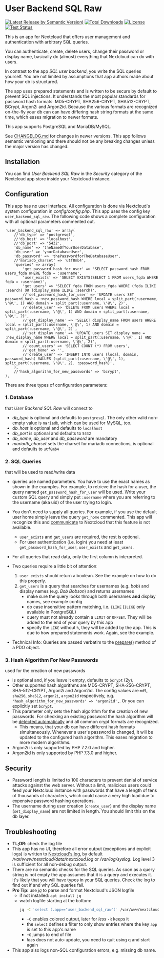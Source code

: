# User Backend SQL Raw
[![Latest Release by Semantic Version)](https://img.shields.io/github/v/release/PanCakeConnaisseur/user_backend_sql_raw?sort=semver)](https://github.com/PanCakeConnaisseur/user_backend_sql_raw/releases)
[![Total Downloads](https://img.shields.io/github/downloads/PanCakeConnaisseur/user_backend_sql_raw/total)](https://github.com/PanCakeConnaisseur/user_backend_sql_raw/releases)
[![License](https://img.shields.io/github/license/PanCakeConnaisseur/user_backend_sql_raw)](https://github.com/PanCakeConnaisseur/user_backend_sql_raw/blob/master/LICENSE)
[![Test Status](https://img.shields.io/github/workflow/status/PanCakeConnaisseur/user_backend_sql_raw/tests/master)](https://github.com/PanCakeConnaisseur/user_backend_sql_raw/actions?query=workflow%3Atests)

This is an app for Nextcloud that offers user management and authentication with arbitrary SQL queries. 

You can authenticate, create, delete users, change their password or display name, basically do (almost) everything that Nextcloud can do with users.

In contrast to the app *SQL user backend*, you write the SQL queries yourself. You are not limited by assumptions that app authors made about how your db is structured.

The app uses prepared statements and is written to be secure by default to prevent SQL injections. It understands the most popular standards for password hash formats: MD5-CRYPT, SHA256-CRYPT, SHA512-CRYPT, BCrypt, Argon2i and Argon2id. Because the various formats are recognized on-the-fly your db can can have differing hash string formats at the same time, which eases migration to newer formats.

This app supports PostgreSQL and MariaDB/MySQL.

See [CHANGELOG.md](CHANGELOG.md) for changes in newer versions. This app follows semantic versioning and there should not be any breaking changes unless the major version has changed. 

## Installation
You can find *User Backend SQL Raw* in the *Security* category of the Nextcloud app store inside your Nextcloud instance.

## Configuration
This app has no user interface. All configuration is done via Nextcloud's system configuration in
 *config/config.php*. This app uses the config key `user_backend_sql_raw`. The following code shows a 
 complete configuration with all optional parameters commented out.

	'user_backend_sql_raw' => array(
		//'db_type' => 'postgresql',
		//'db_host' => 'localhost',
		//'db_port' => '5432',
		'db_name' => 'theNameOfYourUserDatabase',
		'db_user' => 'yourDatabaseUser',
		'db_password' => 'thePasswordforTheDatabaseUser',
		//'mariadb_charset' => 'utf8mb4',
		'queries' => array(
			'get_password_hash_for_user' => 'SELECT password_hash FROM users_fqda WHERE fqda = :username',
			'user_exists' => 'SELECT EXISTS(SELECT 1 FROM users_fqda WHERE fqda = :username)',
			'get_users' => 'SELECT fqda FROM users_fqda WHERE (fqda ILIKE :search) OR (display_name ILIKE :search)',
			//'set_password_hash_for_user' => 'UPDATE users SET password_hash = :new_password_hash WHERE local = split_part(:username, \'@\', 1) AND domain = split_part(:username, \'@\', 2)',
			//'delete_user' => 'DELETE FROM users WHERE local = split_part(:username, \'@\', 1) AND domain = split_part(:username, \'@\', 2)',
			//'get_display_name' => 'SELECT display_name FROM users WHERE local = split_part(:username, \'@\', 1) AND domain = split_part(:username, \'@\', 2)',
			//'set_display_name' => 'UPDATE users SET display_name = :new_display_name WHERE local = split_part(:username, \'@\', 1) AND domain = split_part(:username, \'@\', 2)',
			//'count_users' => 'SELECT COUNT (*) FROM users',
			//'get_home' => '',
			//'create_user' => 'INSERT INTO users (local, domain, password_hash) VALUES (split_part(:username, \'@\', 1), split_part(:username, \'@\', 2), :password_hash)',
		),
		//'hash_algorithm_for_new_passwords' => 'bcrypt',
	),


There are three types of configuration parameters:
### 1. Database
that *User Backend SQL Raw* will connect to
- *db_type* is optional and defaults to `postgresql`. The only other valid non-empty value is `mariadb`, which can be used for MySQL, too.
- *db_host* is optional and defaults to `localhost`
- *db_port* is optional and defaults to `5432`
- *db_name*, *db_user* and *db_password* are mandatory
- *mariadb_charset* sets the charset for mariadb connections, is optional and defaults to `utf8mb4`

### 2. SQL Queries
that will be used to read/write data
- queries use named parameters. You have to use the exact names as shown in the examples. For
 example, to retrieve the hash for a user, the query named `get_password_hash_for_user` will be 
 used. Write your custom SQL query and simply put `:username` where you are referring to 
 the username (aka uid) of the user trying to login.
- You don't need to supply all queries. For example, if you use the default user home simply 
 leave the query `get_home` commented. This app will recognize 
 this and [communicate](https://docs.nextcloud.com/server/13/developer_manual/api/OCP/UserInterface.html#OCP\UserInterface::implementsActions) to Nextcloud that this feature is not available.
    - `user_exists` and `get_users` are required, the rest is optional.
    -  For user authentication (i.e. login) you need at least `get_password_hash_for_user`, 
	`user_exists` and `get_users`.
    
 - For all queries that read data, only the first column is interpreted.
 - Two queries require a little bit of attention:
    1. `user_exists` should return a boolean. See the example on how to do this properly.
    2. `get_users` is a query that searches for usernames (e.g. *bob*) and display names (e.g. *Bob Bobson*) and returns usernames
        - make sure the query looks through both usernames **and** display names, see example config
        - do case insensitive pattern matching, i.e. `ILIKE` (`ILIKE` only available in PostgreSQL)
        - query must not already contain a `LIMIT` or `OFFSET`. They will be added to the end of your query by
          this app
        - specify the `LIKE` without `%`, they will be added by the app. This is due to how prepared
          statements work. Again, see the example.
 - Technical Info: Queries are passed verbatim to the
    [prepare()](http://php.net/manual/en/pdo.prepare.php) method of a PDO object.
	
### 3. Hash Algorithm For New Passwords
used for the creation of new passwords
- is optional and, if you leave it empty, defaults to `bcrypt` ($2y$).
- Other supported hash algorithms are MD5-CRYPT, SHA-256-CRYPT, SHA-512-CRYPT, Argon2i and Argon2id. 
The config values are `md5`, `sha256`, `sha512`, `argon2i`, `argon2id` respectively, e.g. 
  `'hash_algorithm_for_new_passwords' => 'argon2id',`. Or you can explicitly set `bcrypt`.
- This parameter only sets the hash algorithm for the creation of new passwords. For
 checking an existing password the hash algorithm will be [detected automatically](http://php.net/manual/en/function.password-verify.php)
 and all common crypt formats are recognized.
    - This means, that your db can have different hash formats simultaneously. Whenever a 
    user's password is changed, it will be updated to the configured hash algorithm. This eases 
     migration to more modern algorithms.
- Argon2i is only supported by PHP 7.2.0 and higher.
- Argon2id is only supported by PHP 7.3.0 and higher.


## Security
- Password length is limited to 100 characters to prevent denial of service attacks against the 
web server. Without a limit, malicious users could feed your Nextcloud instance with passwords that have a length of tens of thousands of characters, which could cause a very
 high load due to expensive password hashing operations.
- The username during user creation (`create_user`) and the display name (`set_display_name`) are
 not limited in length. You should limit this on the db layer.
 
## Troubleshooting
- **TL;DR**: check the log file
- This app has no UI, therefore all error output (exceptions and explicit logs) is written to [Nextcloud's log](https://docs.nextcloud.com/server/20/admin_manual/configuration_server/logging_configuration.html), 
by default  */var/www/nextcloud/data/nextcloud.log* or */var/log/syslog*. Log level 3 is sufficient for all non-debug output.
- There are no semantic checks for the SQL queries. As soon as a query string
  is not empty the app assumes that it is a query and executes it. It's likely that you will 
  have typos in your SQL queries. Check the log to find out if and why SQL queries fail.
- **Pro Tip**: use *jq* to parse and format Nextcloud's JSON logfile
    * if not installed: `apt install jq`
    * watch logfile starting at the bottom:
        ```bash
        jq -C 'select (.app=="user_backend_sql_raw")' /var/www/nextcloud/data/nextcloud.log  | less -R +G
        ```
        * `-C` enables colored output, later for *less* `-R` keeps it
        * the `select` defines a filter to only show entries where the key `app` is set to this app's name
        * `+G` jumps to end of file
        * *less* does not auto-update, you need to quit using <kbd>q</kbd> and start again 
- This app also logs non-SQL configuration errors, e.g. missing db name.
